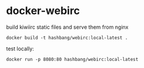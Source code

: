 # docker-webirc

build kiwiirc static files and serve them from nginx

    docker build -t hashbang/webirc:local-latest .

test locally:

    docker run -p 8080:80 hashbang/webirc:local-latest

